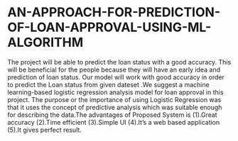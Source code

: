 # AN-APPROACH-FOR-PREDICTION-OF-LOAN-APPROVAL-USING-ML-ALGORITHM

The project will be able to predict the loan status with a good accuracy. This will be beneficial for the people because they will have an early idea and prediction of loan status. Our model will work with good accuracy in order to predict the Loan status from given dateset .We suggest a machine learning-based logistic regression analysis model for loan approval in this project. The purpose or the importance of using Logistic Regression was that it uses the concept of predictive analysis which was suitable enough for describing the data.The advantages of Proposed System is (1).Great accuracy (2).Time efficient (3).Simple UI (4).It’s a web based application (5).It gives perfect result.
